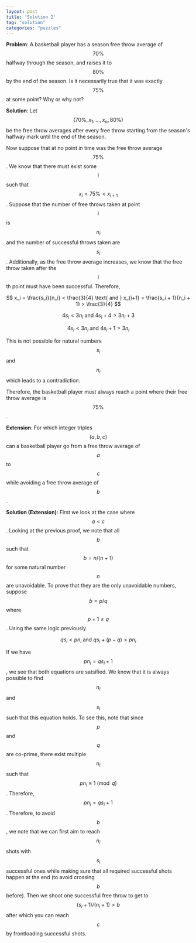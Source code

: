 ```yaml
---
layout: post
title: 'Solution 2'
tag: "solution"
categories: "puzzles"
---
```


**Problem**: A basketball player has a season free throw average of $$ 70\% $$ halfway through the season, and raises it to $$ 80\% $$ by the end of the season.
Is it necessarily true that it was exactly $$ 75\% $$ at some point? Why or why not?

**Solution**:  Let $$ (70\%, x_1, \dots, x_n, 80 \%) $$ be the free throw averages after every free throw starting from the season's halfway mark until the end of the season. 

Now suppose that at no point in time was the free throw average $$ 75 \% $$. We know that there must exist some $$ i $$ such that $$ x_i < 75\% < x_{i+1} $$. Suppose that the number of free throws taken at point $$ i $$ is $$ n_i $$ and the number of successful throws taken are $$ s_i $$. Additionally, as the free throw average increases, we know that the free throw taken after the $$ i $$th point must have been successful. Therefore, 

$$ x_i = \frac{s_i}{n_i} < \frac{3}{4} \text{ and } x_{i+1} = \frac{s_i + 1}{n_i + 1} > \frac{3}{4} $$

$$ 4s_i < 3n_i \text{ and } 4s_i + 4 > 3n_i + 3 $$

$$ 4s_i < 3n_i \text{ and } 4s_i + 1 > 3n_i $$

This is not possible for natural numbers $$ s_i $$ and $$ n_i $$ which leads to a contradiction. 

Therefore, the basketball player must always reach a point where their free throw average is $$ 75\% $$.

**Extension**: For which integer triples $$ (a,b,c) $$ can a basketball player go from a free throw average of $$ a $$ to $$ c $$ while avoiding a free throw average of $$ b $$.

**Solution (Extension)**: First we look at the case where $$ a < c $$. Looking at the previous proof, we note that all $$ b $$ such that $$ b = n/(n+1) $$ for some natural number $$ n $$ are unavoidable. To prove that they are the only unavoidable numbers, suppose $$ b = p/q $$ where $$ p + 1 \not = q $$. Using the same logic previously

$$ qs_i < pn_i \text{ and } qs_i + (p-q) > pn_i $$

If we have $$ pn_i = qs_i + 1 $$, we see that both equations are satsified. We know that it is always possible to find $$ n_i $$ and $$ s_i $$ such that this equation holds. To see this, note that since $$ p $$ and $$ q $$ are co-prime, there exist multiple $$ n_i $$ such that $$ pn_i \equiv 1 \pmod{q} $$. Therefore, $$ pn_i = qs_i + 1 $$. Therefore, to avoid $$ b $$, we note that we can first aim to reach $$ n_i $$ shots with $$ s_i $$ successful ones while making sure that all required successful shots happen at the end (to avoid crossing $$ b $$ before). Then we shoot one successful free throw to get to $$ (s_i + 1)/(n_i + 1) > b $$ after which you can reach $$ c $$ by frontloading successful shots.  



